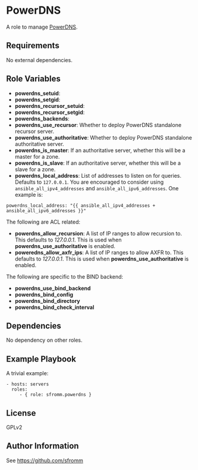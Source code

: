 PowerDNS
==========

A role to manage [PowerDNS](https://www.powerdns.com).

Requirements
------------

No external dependencies.

Role Variables
--------------

- **powerdns_setuid**:
- **powerdns_setgid**:
- **powerdns_recursor_setuid**:
- **powerdns_recursor_setgid**:
- **powerdns_backends**:
- **powerdns_use_recursor**:  Whether to deploy PowerDNS standalone
  recursor server.
- **powerdns_use_authoritative**:  Whether to deploy PowerDNS standalone
  authoritative server.
- **powerdns_is_master**:  If an authoritative server, whether this will
  be a master for a zone.
- **powerdns_is_slave**:  If an authoritative server, whether this will
be a slave for a zone.
- **powerdns_local_address**: List of addresses to listen on for
  queries.  Defaults to ```127.0.0.1```.  You are encouraged to consider
  using ```ansible_all_ipv4_addresses``` and
  ```ansible_all_ipv6_addresses```.  One example is:
```
powerdns_local_address: "{{ ansible_all_ipv4_addresses + ansible_all_ipv6_addresses }}"
```

The following are ACL related:

- **powerdns_allow_recursion**: A list of IP ranges to allow recursion
  to.  This defaults to *127.0.0.1*.  This is used when
  **powerdns_use_authoritative** is enabled.
- **poweredns_allow_axfr_ips**: A list of IP ranges to allow AXFR to.
  This defaults to *127.0.0.1*.  This is used when
  **powerdns_use_authoritative** is enabled.

The following are specific to the BIND backend:

- **powerdns_use_bind_backend**
- **powerdns_bind_config**
- **powerdns_bind_directory**
- **powerdns_bind_check_interval**

Dependencies
------------

No dependency on other roles.

Example Playbook
----------------

A trivial example:

    - hosts: servers
      roles:
         - { role: sfromm.powerdns }

License
-------

GPLv2

Author Information
------------------

See https://github.com/sfromm
